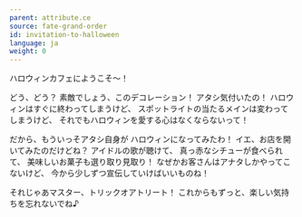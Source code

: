 ```yaml
---
parent: attribute.ce
source: fate-grand-order
id: invitation-to-halloween
language: ja
weight: 0
---
```


ハロウィンカフェにようこそ～！

どう、どう？
素敵でしょう、このデコレーション！
アタシ気付いたの！
ハロウィンはすぐに終わってしまうけど、
スポットライトの当たるメインは変わってしまうけど、
それでもハロウィンを愛する心はなくならないって！

だから、もういっそアタシ自身が
ハロウィンになってみたわ！
イエ、お店を開いてみたのだけどね？
アイドルの歌が聴けて、
真っ赤なシチューが食べられて、
美味しいお菓子も選り取り見取り！
なぜかお客さんはアナタしかやってこないけど、
今から少しずつ宣伝していけばいいものね！

それじゃあマスター、トリックオアトリート！
これからもずっと、楽しい気持ちを忘れないでね♪
